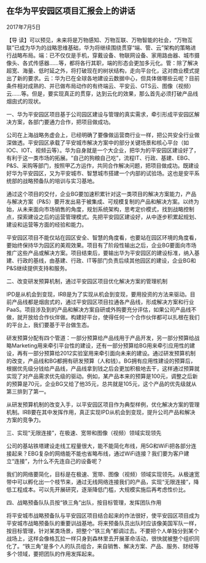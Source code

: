 ## 在华为平安园区项目汇报会上的讲话

2017年7月5日



【导  读】可以预见，未来将是万物感知、万物互联、万物智能的社会，“万物互联”已成为华为的战略思维基础，华为将继续围绕贯穿“端、管、云”架构的策略进行战略布局。端：已不仅仅是手机，穿戴设备、物联网设备、家用路由器、城市摄像头、各式传感器……等，都将各行其职，端的形态会更加多元化。管：除了解决超宽、海量、低时延之外，将打破现在的树状结构，走向平台化，这对商业模式提出了新的要求。云：华为已在全球各地建设云数据中心，但具体做哪些云呢？目前条件相对成熟的、并已做布局动作的有终端云、平安云、GTS云、图像（视频）云……等。但是，要实现真正的贯穿，达到云化的效果，那么首先必须打破产品线烟囱式的现状。



一、华为平安园区项目基于公司园区建设与管理的真实需求，牵引形成平安园区解决方案，各部门要通力合作，把项目做成功。

公司在上海战略务虚会上，已经明确了要像做运营商行业一样，把公共安全行业做深做透。平安园区承载了平安城市解决方案中的部分关键场景和核心平台（如IOC、IOT、视频云等）。华为自身就是一个大企业，把华为的平安园区建设好了，有利于这一类市场的拓展。“自己的狗粮自己吃”，流程IT、行政、基建、EBG、P&S、采购等部门，按照甲乙方运作，共同合作解决问题，把项目做成功。既建设好华为平安园区，又为平安城市、智慧城市搭建一个内部的试验场。这也是安平系统部的战略预备队的培训与实习基地。

通过这个项目的交付，企业BG要加速积累针对这一类项目的解决方案能力，产品与解决方案（P&S）要开发出易于被集成、可规模复制的产品和解决方案。以终为始，从未来面向市场销售的角度，规划系统架构，思考定价模式，找到战略控制点，探索建设之后的运营管理模式。先把平安园区建设好，从中逐步积累起规划、建设和运营等方面的经验和能力。

平安园区项目不能仅站在园区安全、智慧的角度看，也要站在园区环境的角度看，要始终保持华为园区的美观效果。项目有了阶段性输出之后，企业BG要面向市场推广这些产品或解决方案。项目结束后，要输出华为平安园区的建设标准，纳入基建、行政的基线，由基建、行政、IT等部门负责后续其他园区的建设，企业BG和P&S继续提供支持和服务。

二、改变研发预算机制，通过平安园区项目优化解决方案的管理机制

IPD是从机会到变现，IRB是为了实现从机会到变现，要用投资的方法来驱动。目前产品线都是烟囱式的，通过平安园区项目拉通各产品线，形成解决方案和行业PaaS。项目涉及到的产品和解决方案自研或外购要充分评估，如果公司产品线不做，就开放给合作伙伴做。构建好平台，使得任何一个合作伙伴都可以扎根在我们的平台上，我们要基于平台做生态。

研发预算分配有四个管道：一部分预算给产品线用于产品开发，另一部分预算给战略Marketing用来牵引平台性的建设，还有一部分预算给BG用来牵引应用性的建设，再有一部分预算给2012实验室用来牵引面向未来的建设。通过研发预算机制的改变，产品线和BG都拥有研发预算（人和钱）。BG拥有应用性建设的预算后，根据优先级分钱给产品线，产品线拿到钱之后会更加积极地去干，这样通过预算就实现了对产品需求优先级的驱动。例如，某产品本来的预算是100元，调整之后新的预算是70元，企业BG又给了他35元，总共就是105元，这个产品的优先级就从第三排到了第一。

从研发预算机制的改变入手，以平安园区项目作为典型样例，优化解决方案的管理机制。IRB要在其中发挥作用，真正实现IPD从机会到变现，提升公司产品和解决方案的竞争力。

三、实现“无限连接”，在极速、宽带和图像（视频）领域实现领先

公司的基站铁塔建设走线工程量很大，能不能简化布线，用5G和WiFi把各部分连接起来？EBG复杂的网络能不能也省略布线，通过WiFi连接？我们要为客户建立“连接”，为什么不先连自己的设备呢？

我们的网络要简化，目标是在极速、宽带、图像（视频）领域实现领先。从极速宽带中可以孵化出一个枝节来，通过无线网络连接我们的产品，实现“无限连接”，降低工程成本。可以先开展研究，逐渐降低门槛，大规模实施后再考虑性价比。

四、战略预备队队员按“铁三角”出队，按目标管理，发挥团队作用

将平安城市战略预备队与平安园区项目结合起来的作法很好，使平安园区项目成为平安城市战略预备队的重要训战基地。将来预备队员出队时应该像美国军队一样，按目标管理，针对某类场景，把整个“铁三角”都调过去。不要把个人单独分到某个战场上，这样会像格瓦拉一样只身到森林里去开展革命活动，很快就被整个组织同化了。“铁三角”是多个人的队员组合，来自销售、解决方案、产品、服务、财经等多个领域，要把团队的作用发挥起来。

